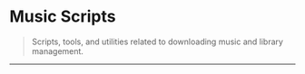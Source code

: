 # Music Scripts

> Scripts, tools, and utilities related to downloading music and library management.

---
